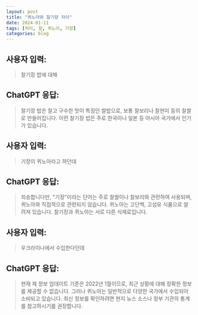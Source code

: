 ```yaml
---
layout: post
title: "퀴노아와 찰기장 차이"
date: 2024-01-11
tags: [차이, 찰, 퀴노아, 기장]
categories: blog
---
```


## 사용자 입력:
> 찰기장 밥에 대해

## ChatGPT 응답:
> 찰기장 밥은 찰고 구수한 맛이 특징인 쌀밥으로, 보통 찰보리나 찰현미 등의 찰쌀로 만들어집니다. 이런 찰기장 밥은 주로 한국이나 일본 등 아시아 국가에서 인기가 있습니다.

## 사용자 입력:
> 기장이 퀴노아라고 하던데

## ChatGPT 응답:
> 죄송합니다만, "기장"이라는 단어는 주로 찰쌀이나 찰보리와 관련하여 사용되며, 퀴노아와 직접적으로 관련되지 않습니다. 퀴노아는 고단백, 고섬유 식품으로 알려져 있습니다. 찰기장과 퀴노아는 서로 다른 식재료입니다.

## 사용자 입력:
> 우크라이나에서 수입한다던데

## ChatGPT 응답:
> 현재 제 정보 업데이트 기준은 2022년 1월이므로, 최근 상황에 대해 정확한 정보를 제공할 수 없습니다. 그러나 퀴노아는 일반적으로 다양한 국가에서 수입되어 소비되고 있습니다. 최신 정보를 확인하려면 현지 뉴스 소스나 정부 기관의 통계를 참고하시기를 권장합니다.

